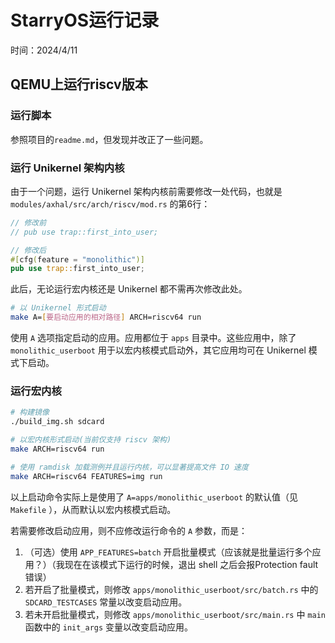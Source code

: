 ﻿# StarryOS运行记录

时间：2024/4/11

## QEMU上运行riscv版本

### 运行脚本

参照项目的`readme.md`，但发现并改正了一些问题。

### 运行 Unikernel 架构内核

由于一个问题，运行 Unikernel 架构内核前需要修改一处代码，也就是`modules/axhal/src/arch/riscv/mod.rs` 的第6行：

```Rust
// 修改前
// pub use trap::first_into_user;

// 修改后
#[cfg(feature = "monolithic")]
pub use trap::first_into_user;
```

此后，无论运行宏内核还是 Unikernel 都不需再次修改此处。

```Bash
# 以 Unikernel 形式启动
make A=[要启动应用的相对路径] ARCH=riscv64 run
```

使用 `A` 选项指定启动的应用。应用都位于 `apps` 目录中。这些应用中，除了 `monolithic_userboot` 用于以宏内核模式启动外，其它应用均可在 Unikernel 模式下启动。

### 运行宏内核

```Bash
# 构建镜像
./build_img.sh sdcard

# 以宏内核形式启动(当前仅支持 riscv 架构)
make ARCH=riscv64 run

# 使用 ramdisk 加载测例并且运行内核，可以显著提高文件 IO 速度
make ARCH=riscv64 FEATURES=img run
```

以上启动命令实际上是使用了 `A=apps/monolithic_userboot` 的默认值（见 `Makefile` ），从而默认以宏内核模式启动。

若需要修改启动应用，则不应修改运行命令的 `A` 参数，而是：

1. （可选）使用 `APP_FEATURES=batch` 开启批量模式（应该就是批量运行多个应用？）（我现在在该模式下运行的时候，退出 shell 之后会报Protection fault错误）
2. 若开启了批量模式，则修改 `apps/monolithic_userboot/src/batch.rs` 中的 `SDCARD_TESTCASES` 常量以改变启动应用。
3. 若未开启批量模式，则修改 `apps/monolithic_userboot/src/main.rs` 中 `main` 函数中的 `init_args` 变量以改变启动应用。